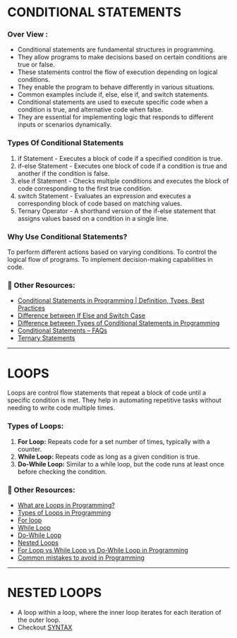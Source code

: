 # CONDITIONAL STATEMENTS 

### Over View : 
- Conditional statements are fundamental structures in programming.
- They allow programs to make decisions based on certain conditions are true or false.
- These statements control the flow of execution depending on logical conditions.
- They enable the program to behave differently in various situations.
- Common examples include if, else, else if, and switch statements.
- Conditional statements are used to execute specific code when a condition is true, and alternative code when false.
- They are essential for implementing logic that responds to different inputs or scenarios dynamically.

### Types Of Conditional Statements
1. if Statement - Executes a block of code if a specified condition is true.
2. if-else Statement - Executes one block of code if a condition is true and another if the condition is false.
3. else if Statement - Checks multiple conditions and executes the block of code corresponding to the first true condition.
4. switch Statement - Evaluates an expression and executes a corresponding block of code based on matching values.
5. Ternary Operator - A shorthand version of the if-else statement that assigns values based on a condition in a single line. 


### Why Use Conditional Statements?
To perform different actions based on varying conditions.
To control the logical flow of programs.
To implement decision-making capabilities in code.

### 🔗 Other Resources: 
- [Conditional Statements in Programming | Definition, Types, Best Practices](https://www.geeksforgeeks.org/conditional-statements-in-programming/)
- [Difference between If Else and Switch Case](https://www.geeksforgeeks.org/conditional-statements-in-programming/#difference-between-if-else-and-switch-case)
- [Difference between Types of Conditional Statements in Programming](https://www.geeksforgeeks.org/conditional-statements-in-programming/#difference-between-types-of-conditional-statements-in-programming)
- [Conditional Statements – FAQs](https://www.geeksforgeeks.org/conditional-statements-in-programming/#frequently-asked-questions-faqs-in-conditional-statements-in-programming)
- [Ternary Statements](https://www.geeksforgeeks.org/ternary-operator-in-programming/)



--- 


# LOOPS 

Loops are control flow statements that repeat a block of code until a specific condition is met. They help in automating repetitive tasks without needing to write code multiple times.

### Types of Loops:
1. **For Loop:** Repeats code for a set number of times, typically with a counter.
2. **While Loop:** Repeats code as long as a given condition is true.
3. **Do-While Loop:** Similar to a while loop, but the code runs at least once before checking the condition.


### 🔗 Other Resources: 
- [What are Loops in Programming?](https://www.geeksforgeeks.org/loops-programming/?#what-are-loops-in-programming)
- [Types of Loops in Programming](https://www.geeksforgeeks.org/loops-programming/?#types-of-loops-in-programming)
- [For loop](https://www.geeksforgeeks.org/loops-programming/#for-loop)
- [While Loop](https://www.geeksforgeeks.org/loops-programming/#while-loop)
- [Do-While Loop](https://www.geeksforgeeks.org/loops-programming/#dowhile-loop)
- [Nested Loops](https://www.geeksforgeeks.org/loops-programming/#nested-loops)
- [For Loop vs While Loop vs Do-While Loop in Programming](https://www.geeksforgeeks.org/loops-programming/#for-loop-vs-while-loop-vs-dowhile-loop-in-programming)
- [Common mistakes to avoid in Programming](https://www.geeksforgeeks.org/loops-programming/#common-mistakes-to-avoid-in-programming)



--- 


# NESTED LOOPS 

- A loop within a loop, where the inner loop iterates for each iteration of the outer loop.
- Checkout [SYNTAX](https://www.geeksforgeeks.org/nested-loops-in-c-with-examples-2/)
